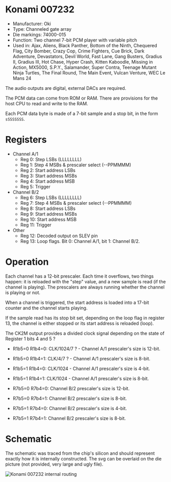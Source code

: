 # Konami 007232

 * Manufacturer: Oki
 * Type: Channeled gate array
 * Die markings: 74000-015
 * Function: Two channel 7-bit PCM player with variable pitch
 * Used in: Ajax, Aliens, Black Panther, Bottom of the Ninth, Chequered Flag, City Bomber, Crazy Cop, Crime Fighters, Cue Brick, Dark Adventure, Devastators, Devil World, Fast Lane, Gang Busters, Gradius II, Gradius III, Hot Chase, Hyper Crash, Kitten Kaboodle, Missing in Action, MX5000, S.P.Y., Salamander, Super Contra, Teenage Mutant Ninja Turtles, The Final Round, The Main Event, Vulcan Venture, WEC Le Mans 24

The audio outputs are digital, external DACs are required.

The PCM data can come from ROM or RAM. There are provisions for the host CPU to read and write to the RAM.

Each PCM data byte is made of a 7-bit sample and a stop bit, in the form `sSSSSSSS`.

# Registers

* Channel A/1
  * Reg 0: Step LSBs (LLLLLLLL)
  * Reg 1: Step 4 MSBs & prescaler select (--PPMMMM)
  * Reg 2: Start address LSBs
  * Reg 3: Start address MSBs
  * Reg 4: Start address MSB
  * Reg 5: Trigger
* Channel B/2
  * Reg 6: Step LSBs (LLLLLLLL)
  * Reg 7: Step 4 MSBs & prescaler select (--PPMMMM)
  * Reg 8: Start address LSBs
  * Reg 9: Start address MSBs
  * Reg 10: Start address MSB
  * Reg 11: Trigger
* Other
  * Reg 12: Decoded output on SLEV pin
  * Reg 13: Loop flags. Bit 0: Channel A/1, bit 1: Channel B/2.
 
# Operation

Each channel has a 12-bit prescaler. Each time it overflows, two things happen: it is reloaded with the "step" value,
and a new sample is read (if the channel is playing). The prescalers are always running whether the channel is playing or not.

When a channel is triggered, the start address is loaded into a 17-bit counter and the channel starts playing.

If the sample read has its stop bit set, depending on the loop flag in register 13, the channel is either stopped or its
start address is reloaded (loop).

The CK2M output provides a divided clock signal depending on the state of Register 1 bits 4 and 5 ?

* R1b5=0 R1b4=0: CLK/1024/7 ? - Channel A/1 prescaler's size is 12-bit.
* R1b5=0 R1b4=1: CLK/4/7 ? - Channel A/1 prescaler's size is 8-bit.
* R1b5=1 R1b4=0: CLK/1024 - Channel A/1 prescaler's size is 4-bit.
* R1b5=1 R1b4=1: CLK/1024 - Channel A/1 prescaler's size is 8-bit.


* R7b5=0 R7b4=0: Channel B/2 prescaler's size is 12-bit.
* R7b5=0 R7b4=1: Channel B/2 prescaler's size is 8-bit.
* R7b5=1 R7b4=0: Channel B/2 prescaler's size is 4-bit.
* R7b5=1 R7b4=1: Channel B/2 prescaler's size is 8-bit.

# Schematic

The schematic was traced from the chip's silicon and should represent exactly how it is internally constructed. The svg can be overlaid on the die picture (not provided, very large and ugly file).

![Konami 007232 internal routing](routing.png)
